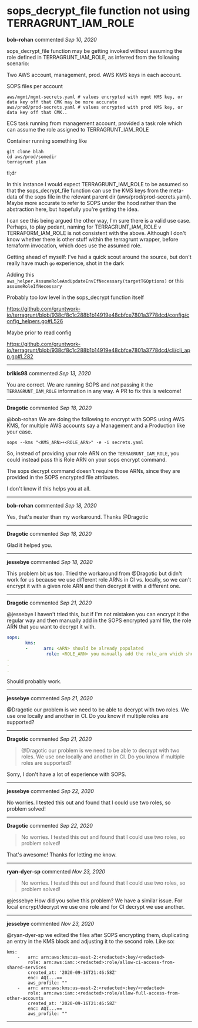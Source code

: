 # sops_decrypt_file function not using TERRAGRUNT_IAM_ROLE

**bob-rohan** commented *Sep 10, 2020*

sops_decrypt_file function may be getting invoked without assuming the role defined in TERRAGRUNT_IAM_ROLE, as inferred from the following scenario:

Two AWS account, management, prod. AWS KMS keys in each account.

SOPS files per account

```
aws/mgmt/mgmt-secrets.yaml # values encrypted with mgmt KMS key, or data key off that CMK may be more accurate
aws/prod/prod-secrets.yaml # values encrypted with prod KMS key, or data key off that CMK.. 
```

ECS task running from management account, provided a task role which can assume the role assigned to TERRAGRUNT_IAM_ROLE

Container running something like
``` 
git clone blah
cd aws/prod/somedir
terragrunt plan
```

tl;dr

In this instance I would expect TERRAGRUNT_IAM_ROLE to be assumed so that the sops_decrypt_file function can use the KMS keys from the meta-data of the sops file in the relevant parent dir (aws/prod/prod-secrets.yaml). Maybe more accurate to refer to SOPS under the hood rather than the abstraction here, but hopefully you're getting the idea.

I can see this being argued the other way, I'm sure there is a valid use case. Perhaps, to play pedant, naming for TERRAGRUNT_IAM_ROLE v TERRAFORM_IAM_ROLE is not consistent with the above. Although I don't know whether there is other stuff within the terragrunt wrapper, before terraform invocation, which does use the assumed role.

Getting ahead of myself: I've had a quick scout around the source, but don't really have much `go` experience, shot in the dark

Adding this `aws_helper.AssumeRoleAndUpdateEnvIfNecessary(targetTGOptions)` or this `assumeRoleIfNecessary`

Probably too low level in the sops_decrypt function itself

https://github.com/gruntwork-io/terragrunt/blob/938cf8c1c288b1b14919e48cbfce7801a3778dcd/config/config_helpers.go#L526

Maybe prior to read config

https://github.com/gruntwork-io/terragrunt/blob/938cf8c1c288b1b14919e48cbfce7801a3778dcd/cli/cli_app.go#L282
<br />
***


**brikis98** commented *Sep 13, 2020*

You are correct. We are running SOPS and _not_ passing it the `TERRAGRUNT_IAM_ROLE` information in any way. A PR to fix this is welcome!
***

**Dragotic** commented *Sep 18, 2020*

@bob-rohan We are doing the following to encrypt with SOPS using AWS KMS, for multiple AWS accounts say a Management and a Production like your case.

`sops --kms "<KMS_ARN>+<ROLE_ARN>" -e -i secrets.yaml`

So, instead of providing your role ARN on the `TERRAGRUNT_IAM_ROLE`, you could instead pass this Role ARN on your sops encrypt command. 

The sops decrypt command doesn't require those ARNs, since they are provided in the SOPS encrypted file attributes.

I don't know if this helps you at all.
***

**bob-rohan** commented *Sep 18, 2020*

Yes, that's neater than my workaround. Thanks @Dragotic 
***

**Dragotic** commented *Sep 18, 2020*

Glad it helped you.
***

**jessebye** commented *Sep 18, 2020*

This problem bit us too. Tried the workaround from @Dragotic but didn't work for us because we use different role ARNs in CI vs. locally, so we can't encrypt it with a given role ARN and then decrypt it with a different one.
***

**Dragotic** commented *Sep 21, 2020*

@jessebye I haven't tried this, but if I'm not mistaken you can encrypt it the regular way and then manually add in the SOPS encrypted yaml file, the role ARN that you want to decrypt it with.

```yaml
sops:
       kms:
       -      arn: <ARN> should be already populated
               role: <ROLE_ARN> you manually add the role_arn which shouldn't exist
.
.
.
```

Should probably work.
***

**jessebye** commented *Sep 21, 2020*

@Dragotic our problem is we need to be able to decrypt with two roles. We use one locally and another in CI. Do you know if multiple roles are supported?
***

**Dragotic** commented *Sep 21, 2020*

> @Dragotic our problem is we need to be able to decrypt with two roles. We use one locally and another in CI. Do you know if multiple roles are supported?

Sorry, I don't have a lot of experience with SOPS.
***

**jessebye** commented *Sep 22, 2020*

No worries. I tested this out and found that I could use two roles, so problem solved!
***

**Dragotic** commented *Sep 22, 2020*

> No worries. I tested this out and found that I could use two roles, so problem solved!

That's awesome! Thanks for letting me know.
***

**ryan-dyer-sp** commented *Nov 23, 2020*

> No worries. I tested this out and found that I could use two roles, so problem solved!

@jessebye How did you solve this problem?  We have a similar issue.  For local encrypt/decrypt we use one role and for CI decrypt we use another.
***

**jessebye** commented *Nov 23, 2020*

@ryan-dyer-sp we edited the files after SOPS encrypting them, duplicating an entry in the KMS block and adjusting it to the second role. Like so:
```
kms:
    -   arn: arn:aws:kms:us-east-2:<redacted>:key/<redacted>
        role: arn:aws:iam::<redacted>:role/allow-ci-access-from-shared-services
        created_at: '2020-09-16T21:46:58Z'
        enc: AQI...==
        aws_profile: ""
    -   arn: arn:aws:kms:us-east-2:<redacted>:key/<redacted>
        role: arn:aws:iam::<redacted>:role/allow-full-access-from-other-accounts
        created_at: '2020-09-16T21:46:58Z'
        enc: AQI...==
        aws_profile: ""
```


***

